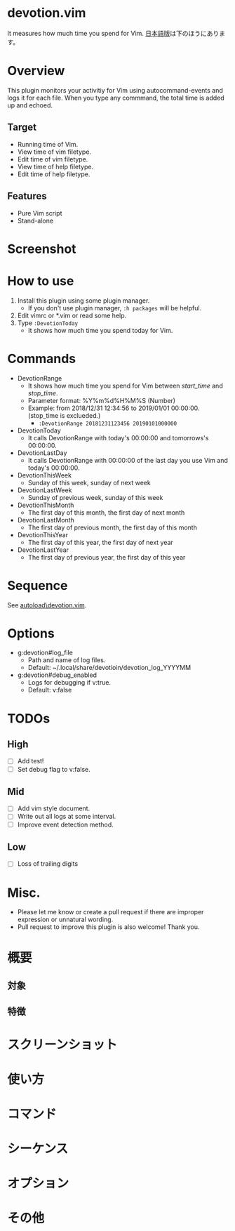 # devotion.vim
It measures how much time you spend for Vim.
[日本語版]()は下のほうにあります。

# Overview
This plugin monitors your activitiy for Vim using autocommand-events and logs it for each file.
When you type any commmand, the total time is added up and echoed.
## Target
- Running time of Vim.
- View time of vim filetype.
- Edit time of vim filetype.
- View time of help filetype.
- Edit time of help filetype.
## Features
- Pure Vim script
- Stand-alone

# Screenshot

# How to use
1. Install this plugin using some plugin manager.
    - If you don't use plugin manager, `:h packages` will be helpful.
1. Edit vimrc or *.vim or read some help.
1. Type `:DevotionToday`
    - It shows how much time you spend today for Vim.

# Commands
- DevotionRange
    - It shows how much time you spend for Vim between *start_time* and *stop_time*.
    - Parameter format: %Y%m%d%H%M%S (Number)
    - Example: from 2018/12/31 12:34:56 to 2019/01/01 00:00:00. (stop_time is exclueded.)
        - `:DevotionRange 20181231123456 20190101000000`
- DevotionToday
    - It calls DevotionRange with today's 00:00:00 and tomorrows's 00:00:00.
- DevotionLastDay
    - It calls DevotionRange with 00:00:00 of the last day you use Vim and today's 00:00:00.
- DevotionThisWeek
    - Sunday of this week, sunday of next week
- DevotionLastWeek
    - Sunday of previous week, sunday of this week
- DevotionThisMonth
    - The first day of this month, the first day of next month
- DevotionLastMonth
    - The first day of previous month, the first day of this month
- DevotionThisYear
    - The first day of this year, the first day of next year
- DevotionLastYear
    - The first day of previous year, the first day of this year

# Sequence
See [autoload\devotion.vim]().

# Options
- g:devotion#log_file
    - Path and name of log files.
    - Default: ~/.local/share/devotioin/devotion_log_YYYYMM
- g:devotion#debug_enabled
    - Logs for debugging if v:true.
    - Default: v:false

# TODOs
## High
- [ ] Add test!
- [ ] Set debug flag to v:false.
## Mid
- [ ] Add vim style document.
- [ ] Write out all logs at some interval.
- [ ] Improve event detection method.
## Low
- [ ] Loss of trailing digits

# Misc.
- Please let me know or create a pull request if there are improper expression or unnatural wording.
- Pull request to improve this plugin is also welcome! Thank you.

# 概要
## 対象
## 特徴
# スクリーンショット
# 使い方
# コマンド
# シーケンス
# オプション
# その他
